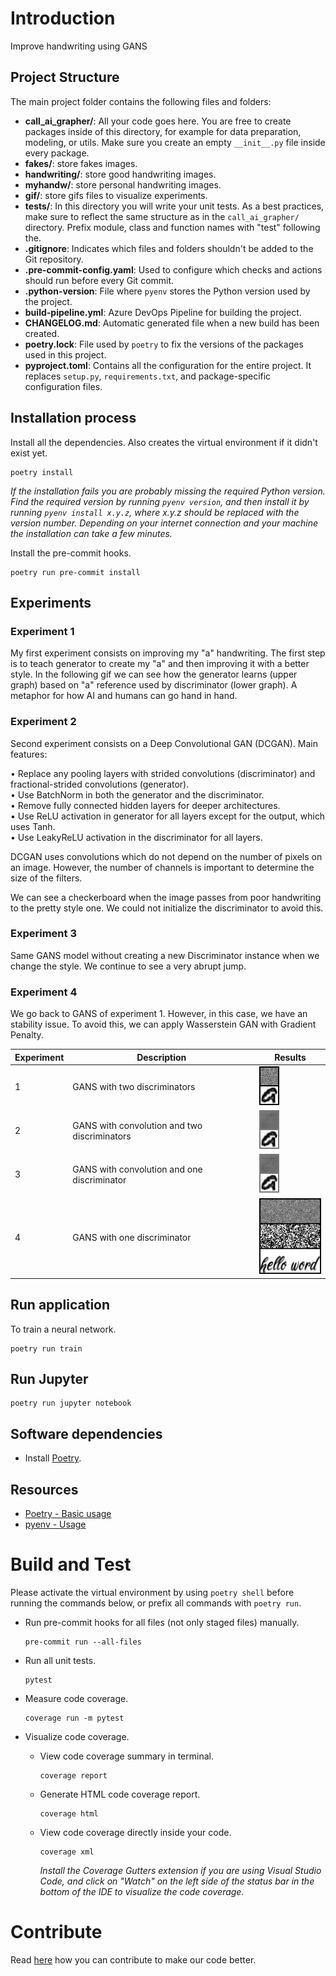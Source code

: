 # Introduction
Improve handwriting using GANS
## Project Structure

The main project folder contains the following files and folders:

- **call_ai_grapher/**: All your code goes here. You are free to create packages inside of this directory, for example for data preparation, modeling, or utils. Make sure you create an empty `__init__.py` file inside every package.
- **fakes/**: store fakes images.
- **handwriting/**: store good handwriting images.
- **myhandw/**: store personal handwriting images.
- **gif/**: store gifs files to visualize experiments.
- **tests/**: In this directory you will write your unit tests. As a best practices, make sure to reflect the same structure as in the `call_ai_grapher/` directory. Prefix module, class and function names with "test" following the.
- **.gitignore**: Indicates which files and folders shouldn't be added to the Git repository.
- **.pre-commit-config.yaml**: Used to configure which checks and actions should run before every Git commit.
- **.python-version**: File where `pyenv` stores the Python version used by the project.
- **build-pipeline.yml**: Azure DevOps Pipeline for building the project.
- **CHANGELOG.md**: Automatic generated file when a new build has been created.
- **poetry.lock**: File used by `poetry` to fix the versions of the packages used in this project.
- **pyproject.toml**: Contains all the configuration for the entire project. It replaces `setup.py`, `requirements.txt`, and package-specific configuration files.


## Installation process

Install all the dependencies. Also creates the virtual environment if it didn't exist yet.
```
poetry install
```

_If the installation fails you are probably missing the required Python version. Find the required version by running `pyenv version`, and then install it by running `pyenv install x.y.z`, where x.y.z should be replaced with the version number. Depending on your internet connection and your machine the installation can take a few minutes._

Install the pre-commit hooks.
```
poetry run pre-commit install
```

## Experiments

### Experiment 1

My first experiment consists on improving my "a" handwriting. The first step is to teach generator to create my "a" and then improving it with a better style. In the following gif we can see how the generator learns (upper graph) based on "a" reference used by discriminator (lower graph). A metaphor for how AI and humans can go hand in hand.

### Experiment 2

Second experiment consists on a Deep Convolutional GAN (DCGAN). Main features:

• Replace any pooling layers with strided convolutions (discriminator) and fractional-strided
convolutions (generator).<br>
• Use BatchNorm in both the generator and the discriminator.<br>
• Remove fully connected hidden layers for deeper architectures.<br>
• Use ReLU activation in generator for all layers except for the output, which uses Tanh.<br>
• Use LeakyReLU activation in the discriminator for all layers.<br>

DCGAN uses convolutions which do not depend on the number of pixels on an image. However, the number of channels is important to determine the size of the filters.

We can see a checkerboard when the image passes from poor handwriting to the pretty style one. We could not initialize the discriminator to avoid this.

### Experiment 3

Same GANS model without creating a new Discriminator instance when we change the style. We continue to see a very abrupt jump.

### Experiment 4

We go back to GANS of experiment 1. However, in this case, we have an stability issue. To avoid this, we can apply Wasserstein GAN with Gradient Penalty.

| Experiment | Description | Results | 
| -------- | -------- | -------- |
|  1   | GANS with two discriminators | ![Experiment 1](./gif/evol.gif)   |
|  2   | GANS with convolution and two discriminators |![Experiment 2](./gif/exp_2.gif)   |
|  3   | GANS with convolution and one discriminator |![Experiment 3](./gif/exp_3.gif)   |
|  4   | GANS with one discriminator |![Experiment 4](./gif/exp_4.gif)   |



## Run application

To train a neural network.
```
poetry run train
```

## Run Jupyter

```
poetry run jupyter notebook
```
## Software dependencies
- Install [Poetry](https://python-poetry.org/docs/#installation).
## Resources
- [Poetry - Basic usage](https://python-poetry.org/docs/basic-usage/)
- [pyenv - Usage](https://github.com/pyenv/pyenv#usage)

# Build and Test

Please activate the virtual environment by using `poetry shell` before running the commands below, or prefix all commands with `poetry run`.

- Run pre-commit hooks for all files (not only staged files) manually.
  ```
  pre-commit run --all-files
  ```
- Run all unit tests.
  ```
  pytest
  ```
- Measure code coverage.
  ```
  coverage run -m pytest
  ```
- Visualize code coverage.

  - View code coverage summary in terminal.
    ```
    coverage report
    ```
  - Generate HTML code coverage report.
    ```
    coverage html
    ```
  - View code coverage directly inside your code.
    ```
    coverage xml
    ```
    _Install the Coverage Gutters extension if you are using Visual Studio Code, and click on "Watch" on the left side of the status bar in the bottom of the IDE to visualize the code coverage._

# Contribute

Read [here](./CONTRIBUTING.md) how you can contribute to make our code better.